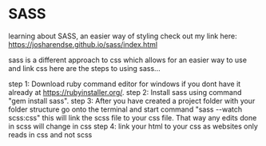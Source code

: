 # SASS
learning about SASS, an easier way of styling
check out my link here:
https://josharendse.github.io/sass/index.html

sass is a different approach to css which allows for an easier way to use and link css here are the steps to using sass...

step 1: Download ruby command editor for windows if you dont have it already at https://rubyinstaller.org/.
step 2: Install sass using command "gem install sass".
step 3: After you have created a project folder with your folder structure go onto the terminal and start command "sass --watch scss:css"
        this will link the scss file to your css file. That way any edits done in scss will change in css
step 4: link your html to your css as websites only reads in css and not scss 

